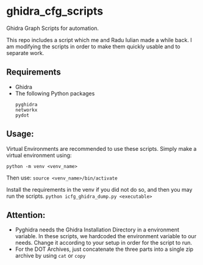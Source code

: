 # ghidra_cfg_scripts
Ghidra Graph Scripts for automation.

This repo includes a script which me and Radu Iulian made a while back.
I am modifying the scripts in order to make them quickly usable and to separate work.

## Requirements
* Ghidra
* The following Python packages
  ```
  pyghidra
  networkx
  pydot
  ```

## Usage:
Virtual Environments are recommended to use these scripts.
Simply make a virtual environment using:

```python -m venv <venv_name>```

Then use:
```source <venv_name>/bin/activate```

Install the requirements in the venv if you did not do so, and then you may run the scripts.
```python icfg_ghidra_dump.py <executable>```

## Attention:
* Pyghidra needs the Ghidra Installation Directory in a environment variable. In these scripts, we hardcoded the environment variable to our needs. Change it according to your setup in order for the script to run.
* For the DOT Archives, just concatenate the three parts into a single zip archive by using `cat` or `copy` 

